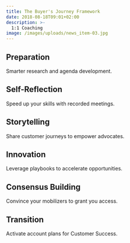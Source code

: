 ```yaml
---
title: The Buyer's Journey Framework
date: 2018-08-18T09:01+02:00
description: >-
  1:1 Coaching
image: /images/uploads/news_item-03.jpg
---
```


## Preparation

Smarter research and agenda development.

## Self-Reflection

Speed up your skills with recorded meetings.

## Storytelling

Share customer journeys to empower advocates.

## Innovation

Leverage playbooks to accelerate opportunities.

## Consensus Building

Convince your mobilizers to grant you access.

## Transition

Activate account plans for Customer Success.

